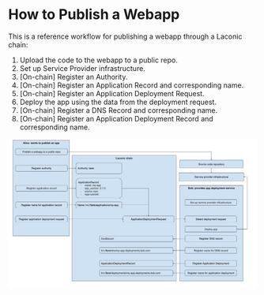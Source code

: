 # How to Publish a Webapp

This is a reference workflow for publishing a webapp through a Laconic chain:

1. Upload the code to the webapp to a public repo.
2. Set up Service Provider infrastructure.
3. [On-chain] Register an Authority.
4. [On-chain] Register an Application Record and corresponding name.
5. [On-chain] Register an Application Deployment Request.
6. Deploy the app using the data from the deployment request.
7. [On-chain] Register a DNS Record and corresponding name.
8. [On-chain] Register an Application Deployment Record and corresponding name.

[![Webapp publishing workflow diagram](/images/webapp-publishing-workflow.jpg)](/images/webapp-publishing-workflow.jpg)

